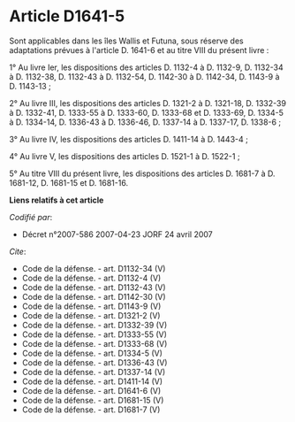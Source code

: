 # Article D1641-5

Sont applicables dans les îles Wallis et Futuna, sous réserve des adaptations prévues à l'article D. 1641-6 et au titre VIII
du présent livre : 

1° Au livre Ier, les dispositions des articles D. 1132-4 à D. 1132-9, D. 1132-34 à D. 1132-38, D. 1132-43 à D. 1132-54, D.
1142-30 à D. 1142-34, D. 1143-9 à D. 1143-13 ; 

2° Au livre III, les dispositions des articles D. 1321-2 à D. 1321-18, D. 1332-39 à D. 1332-41, D. 1333-55 à D. 1333-60, D.
1333-68 et D. 1333-69, D. 1334-5 à D. 1334-14, D. 1336-43 à D. 1336-46, D. 1337-14 à D. 1337-17, D. 1338-6 ; 

3° Au livre IV, les dispositions des articles D. 1411-14 à D. 1443-4 ; 

4° Au livre V, les dispositions des articles D. 1521-1 à D. 1522-1 ; 

5° Au titre VIII du présent livre, les dispositions des articles D. 1681-7 à D. 1681-12, D. 1681-15 et D. 1681-16.

**Liens relatifs à cet article**

_Codifié par_:

  - Décret n°2007-586 2007-04-23 JORF 24 avril 2007

_Cite_:

  - Code de la défense. - art. D1132-34 (V)
  - Code de la défense. - art. D1132-4 (V)
  - Code de la défense. - art. D1132-43 (V)
  - Code de la défense. - art. D1142-30 (V)
  - Code de la défense. - art. D1143-9 (V)
  - Code de la défense. - art. D1321-2 (V)
  - Code de la défense. - art. D1332-39 (V)
  - Code de la défense. - art. D1333-55 (V)
  - Code de la défense. - art. D1333-68 (V)
  - Code de la défense. - art. D1334-5 (V)
  - Code de la défense. - art. D1336-43 (V)
  - Code de la défense. - art. D1337-14 (V)
  - Code de la défense. - art. D1411-14 (V)
  - Code de la défense. - art. D1641-6 (V)
  - Code de la défense. - art. D1681-15 (V)
  - Code de la défense. - art. D1681-7 (V)
